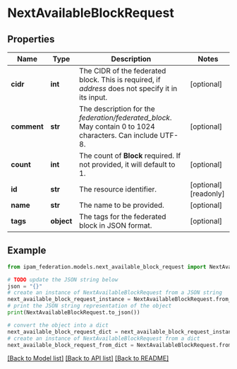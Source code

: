 # NextAvailableBlockRequest


## Properties

Name | Type | Description | Notes
------------ | ------------- | ------------- | -------------
**cidr** | **int** | The CIDR of the federated block. This is required, if _address_ does not specify it in its input. | [optional] 
**comment** | **str** | The description for the _federation/federated_block_. May contain 0 to 1024 characters. Can include UTF-8. | [optional] 
**count** | **int** | The count of __Block__ required. If not provided, it will default to 1. | [optional] 
**id** | **str** | The resource identifier. | [optional] [readonly] 
**name** | **str** | The name to be provided. | [optional] 
**tags** | **object** | The tags for the federated block in JSON format. | [optional] 

## Example

```python
from ipam_federation.models.next_available_block_request import NextAvailableBlockRequest

# TODO update the JSON string below
json = "{}"
# create an instance of NextAvailableBlockRequest from a JSON string
next_available_block_request_instance = NextAvailableBlockRequest.from_json(json)
# print the JSON string representation of the object
print(NextAvailableBlockRequest.to_json())

# convert the object into a dict
next_available_block_request_dict = next_available_block_request_instance.to_dict()
# create an instance of NextAvailableBlockRequest from a dict
next_available_block_request_from_dict = NextAvailableBlockRequest.from_dict(next_available_block_request_dict)
```
[[Back to Model list]](../README.md#documentation-for-models) [[Back to API list]](../README.md#documentation-for-api-endpoints) [[Back to README]](../README.md)



